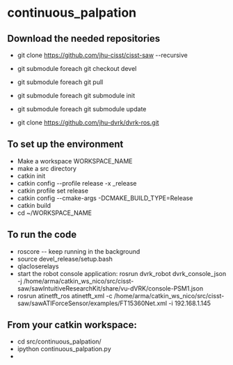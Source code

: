 # continuous_palpation

## Download the needed repositories
* git clone https://github.com/jhu-cisst/cisst-saw --recursive
* git submodule foreach git checkout devel
* git submodule foreach git pull
* git submodule foreach git submodule init
* git submodule foreach git submodule update

* git clone https://github.com/jhu-dvrk/dvrk-ros.git


## To set up the environment
* Make a workspace WORKSPACE_NAME
* make a src directory
* catkin init
* catkin config --profile release -x _release
* catkin profile set release
* catkin config --cmake-args -DCMAKE_BUILD_TYPE=Release
* catkin build
* cd ~/WORKSPACE_NAME

## To run the code
* roscore
--	keep running in the background	
* source devel_release/setup.bash
* qlacloserelays
* start the robot console application: rosrun dvrk_robot dvrk_console_json -j /home/arma/catkin_ws_nico/src/cisst-saw/sawIntuitiveResearchKit/share/vu-dVRK/console-PSM1.json
* rosrun atinetft_ros atinetft_xml -c /home/arma/catkin_ws_nico/src/cisst-saw/sawATIForceSensor/examples/FT15360Net.xml -i 192.168.1.145
## From your catkin workspace:
* cd src/continuous_palpation/
* ipython continuous_palpation.py 
* 